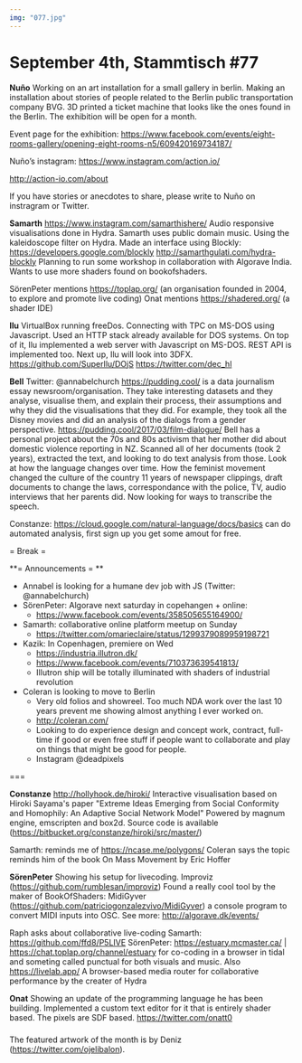 ```yaml
---
img: "077.jpg"
---
```


# **September 4th, Stammtisch #77**

**Nuño**
Working on an art installation for a small gallery in berlin. Making an installation about stories of people related to the Berlin public transportation company BVG. 3D printed a ticket machine that looks like the ones found in the Berlin. The exhibition will be open for a month.

Event page for the exhibition: https://www.facebook.com/events/eight-rooms-gallery/opening-eight-rooms-n5/609420169734187/

Nuño’s instagram: https://www.instagram.com/action.io/

http://action-io.com/about

If you have stories or anecdotes to share, please write to Nuño on instragram or Twitter.

**Samarth**
https://www.instagram.com/samarthishere/
Audio responsive visualisations done in Hydra. Samarth uses public domain music. Using the kaleidoscope filter on Hydra.
Made an interface using Blockly: https://developers.google.com/blockly
http://samarthgulati.com/hydra-blockly
Planning to run some workshop in collaboration with Algorave India.
Wants to use more shaders found on bookofshaders.

SörenPeter mentions https://toplap.org/ (an organisation founded in 2004, to explore and promote live coding) 
Onat mentions https://shadered.org/ (a shader IDE)

**Ilu**
VirtualBox running freeDos. Connecting with TPC on MS-DOS using Javascript. Used an HTTP stack already available for DOS systems. On top of it, Ilu implemented a web server with Javascript on MS-DOS. REST API is implemented too.
Next up, Ilu will look into 3DFX. 
https://github.com/SuperIlu/DOjS
https://twitter.com/dec_hl

**Bell**
Twitter: @annabelchurch
https://pudding.cool/ is a data journalism essay newsroom/organisation. They take interesting datasets and they analyse, visualise them, and explain their process, their assumptions and why they did the visualisations that they did. For example, they took all the Disney movies and did an analysis of the dialogs from a gender perspective.
https://pudding.cool/2017/03/film-dialogue/
Bell has a personal project about the 70s and 80s activism that her mother did about domestic violence reporting in NZ. Scanned all of her documents (took 2 years), extracted the text, and looking to do text analysis from those. Look at how the language changes over time. How the feminist movement changed the culture of the country
11 years of newspaper clippings, draft documents to change the laws, correspondance with the police, TV, audio interviews that her parents did. Now looking for ways to transcribe the speech.

Constanze: https://cloud.google.com/natural-language/docs/basics can do automated analysis, first sign up you get some amout for free. 


= Break =

**= Announcements = **

- Annabel is looking for a humane dev job with JS (Twitter: @annabelchurch)
- SörenPeter: Algorave next saturday in copehangen + online: 
  - https://www.facebook.com/events/358505655164900/
- Samarth: collaborative online platform meetup on Sunday
  - https://twitter.com/omarieclaire/status/1299379089959198721
- Kazik: In Copenhagen, premiere on Wed
  - https://industria.illutron.dk/
  - https://www.facebook.com/events/710373639541813/
  - Illutron ship will be totally illuminated with shaders of industrial revolution
- Coleran is looking to move to Berlin
  - Very old folios and showreel. Too much NDA work over the last 10 years prevent me showing almost anything I ever worked on.
  - http://coleran.com/
  - Looking to do experience design and concept work, contract, full-time if good or even free stuff if people want to collaborate and play on things that might be good for people.
  - Instagram @deadpixels

===

**Constanze**
http://hollyhook.de/hiroki/
Interactive visualisation based on Hiroki Sayama's paper "Extreme Ideas Emerging from Social Conformity and Homophily: An Adaptive Social Network Model"
Powered by magnum engine, emscripten and box2d. Source code is available (https://bitbucket.org/constanze/hiroki/src/master/)

Samarth: reminds me of https://ncase.me/polygons/
Coleran says the topic reminds him of the book On Mass Movement by Eric Hoffer

**SörenPeter**
Showing his setup for livecoding. Improviz (https://github.com/rumblesan/improviz)
Found a really cool tool by the maker of BookOfShaders: MidiGyver (https://github.com/patriciogonzalezvivo/MidiGyver) a console program to convert MIDI inputs into OSC.
See more: http://algorave.dk/events/

Raph asks about collaborative live-coding
Samarth: https://github.com/ffd8/P5LIVE
SörenPeter: https://estuary.mcmaster.ca/ | https://chat.toplap.org/channel/estuary 
for co-coding in a browser in tidal and someting called punctual for both visuals and music. Also https://livelab.app/ A browser-based media router for collaborative performance by the creater of Hydra

**Onat**
Showing an update of the programming language he has been building. Implemented a custom text editor for it that is entirely shader based. The pixels are SDF based. 
https://twitter.com/onatt0


###

The featured artwork of the month is by Deniz (https://twitter.com/ojelibalon).

